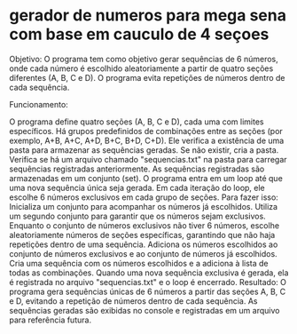 # gerador de numeros para mega sena com base em cauculo de 4 seçoes
Objetivo:
O programa tem como objetivo gerar sequências de 6 números, onde cada número é escolhido aleatoriamente a partir de quatro seções diferentes (A, B, C e D). O programa evita repetições de números dentro de cada sequência.

Funcionamento:

O programa define quatro seções (A, B, C e D), cada uma com limites específicos.
Há grupos predefinidos de combinações entre as seções (por exemplo, A+B, A+C, A+D, B+C, B+D, C+D).
Ele verifica a existência de uma pasta para armazenar as sequências geradas. Se não existir, cria a pasta.
Verifica se há um arquivo chamado "sequencias.txt" na pasta para carregar sequências registradas anteriormente. As sequências registradas são armazenadas em um conjunto (set).
O programa entra em um loop até que uma nova sequência única seja gerada.
Em cada iteração do loop, ele escolhe 6 números exclusivos em cada grupo de seções. Para fazer isso:
Inicializa um conjunto para acompanhar os números já escolhidos.
Utiliza um segundo conjunto para garantir que os números sejam exclusivos.
Enquanto o conjunto de números exclusivos não tiver 6 números, escolhe aleatoriamente números de seções específicas, garantindo que não haja repetições dentro de uma sequência.
Adiciona os números escolhidos ao conjunto de números exclusivos e ao conjunto de números já escolhidos.
Cria uma sequência com os números escolhidos e a adiciona à lista de todas as combinações.
Quando uma nova sequência exclusiva é gerada, ela é registrada no arquivo "sequencias.txt" e o loop é encerrado.
Resultado:
 O programa gera sequências únicas de 6 números a partir das seções A, B, C e D, evitando a repetição de números dentro de cada sequência. As sequências geradas são exibidas no console e registradas em um arquivo para referência futura.

